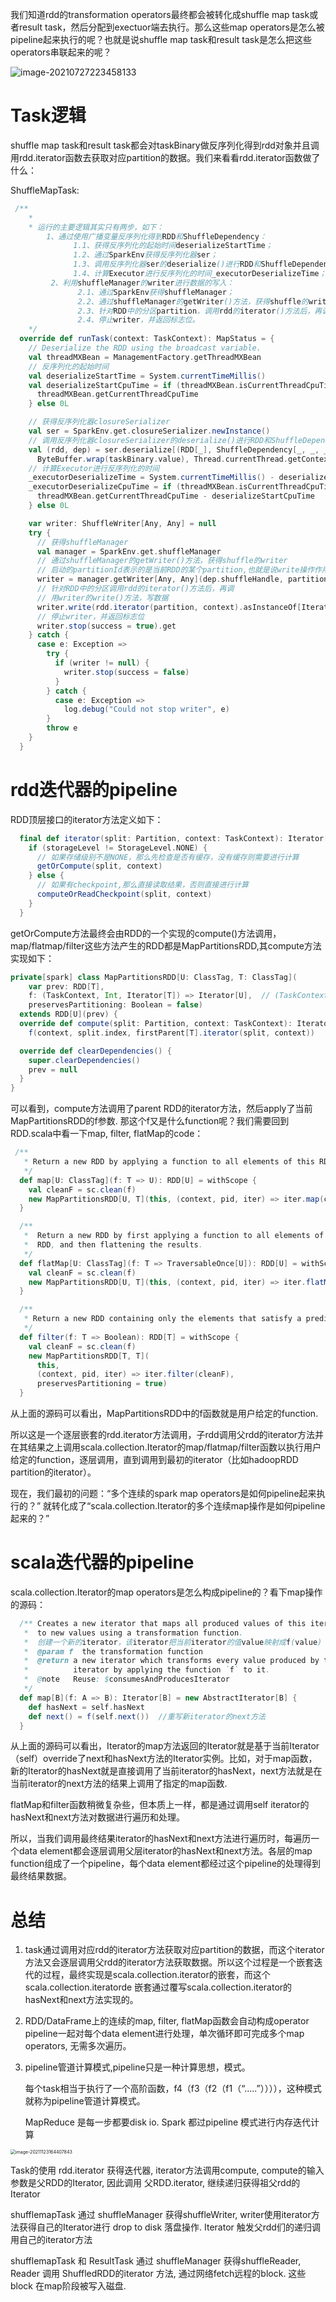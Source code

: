 我们知道rdd的transformation operators最终都会被转化成shuffle map task或者result task，然后分配到exectuor端去执行。那么这些map operators是怎么被pipeline起来执行的呢？也就是说shuffle map task和result task是怎么把这些operators串联起来的呢？

![image-20210727223458133](https://gitee.com/luckywind/PigGo/raw/master/image/image-20210727223458133.png)

# Task逻辑

shuffle map task和result task都会对taskBinary做反序列化得到rdd对象并且调用rdd.iterator函数去获取对应partition的数据。我们来看看rdd.iterator函数做了什么：

ShuffleMapTask:

```scala
 /**
    *
    * 运行的主要逻辑其实只有两步，如下：
        1、通过使用广播变量反序列化得到RDD和ShuffleDependency：
              1.1、获得反序列化的起始时间deserializeStartTime；
              1.2、通过SparkEnv获得反序列化器ser；
              1.3、调用反序列化器ser的deserialize()进行RDD和ShuffleDependency的反序列化，数据来源于taskBinary，得到rdd、dep；
              1.4、计算Executor进行反序列化的时间_executorDeserializeTime；
         2、利用shuffleManager的writer进行数据的写入：
               2.1、通过SparkEnv获得shuffleManager；
               2.2、通过shuffleManager的getWriter()方法，获得shuffle的writer，其中的partitionId表示的是当前RDD的某个partition,也就是说write操作作用于partition之上；
               2.3、针对RDD中的分区partition，调用rdd的iterator()方法后，再调用writer的write()方法，写数据；
               2.4、停止writer，并返回标志位。
    */
  override def runTask(context: TaskContext): MapStatus = {
    // Deserialize the RDD using the broadcast variable.
    val threadMXBean = ManagementFactory.getThreadMXBean
    // 反序列化的起始时间
    val deserializeStartTime = System.currentTimeMillis()
    val deserializeStartCpuTime = if (threadMXBean.isCurrentThreadCpuTimeSupported) {
      threadMXBean.getCurrentThreadCpuTime
    } else 0L

    // 获得反序列化器closureSerializer
    val ser = SparkEnv.get.closureSerializer.newInstance()
    // 调用反序列化器closureSerializer的deserialize()进行RDD和ShuffleDependency的反序列化，数据来源于taskBinary
    val (rdd, dep) = ser.deserialize[(RDD[_], ShuffleDependency[_, _, _])](
      ByteBuffer.wrap(taskBinary.value), Thread.currentThread.getContextClassLoader)
    // 计算Executor进行反序列化的时间
    _executorDeserializeTime = System.currentTimeMillis() - deserializeStartTime
    _executorDeserializeCpuTime = if (threadMXBean.isCurrentThreadCpuTimeSupported) {
      threadMXBean.getCurrentThreadCpuTime - deserializeStartCpuTime
    } else 0L

    var writer: ShuffleWriter[Any, Any] = null
    try {
      // 获得shuffleManager
      val manager = SparkEnv.get.shuffleManager
      // 通过shuffleManager的getWriter()方法，获得shuffle的writer
      // 启动的partitionId表示的是当前RDD的某个partition,也就是说write操作作用于partition之上
      writer = manager.getWriter[Any, Any](dep.shuffleHandle, partitionId, context)
      // 针对RDD中的分区调用rdd的iterator()方法后，再调
      // 用writer的write()方法，写数据
      writer.write(rdd.iterator(partition, context).asInstanceOf[Iterator[_ <: Product2[Any, Any]]])
      // 停止writer，并返回标志位
      writer.stop(success = true).get
    } catch {
      case e: Exception =>
        try {
          if (writer != null) {
            writer.stop(success = false)
          }
        } catch {
          case e: Exception =>
            log.debug("Could not stop writer", e)
        }
        throw e
    }
  }
```

# rdd迭代器的pipeline

RDD顶层接口的iterator方法定义如下：

```scala
  final def iterator(split: Partition, context: TaskContext): Iterator[T] = {
    if (storageLevel != StorageLevel.NONE) {
      // 如果存储级别不是NONE，那么先检查是否有缓存，没有缓存则需要进行计算
      getOrCompute(split, context)
    } else {
      // 如果有checkpoint,那么直接读取结果，否则直接进行计算
      computeOrReadCheckpoint(split, context)
    }
  }
```

getOrCompute方法最终会由RDD的一个实现的compute()方法调用，map/flatmap/filter这些方法产生的RDD都是MapPartitionsRDD,其compute方法实现如下：

```scala
private[spark] class MapPartitionsRDD[U: ClassTag, T: ClassTag](
    var prev: RDD[T],
    f: (TaskContext, Int, Iterator[T]) => Iterator[U],  // (TaskContext, partition index, iterator)
    preservesPartitioning: Boolean = false)
  extends RDD[U](prev) {
  override def compute(split: Partition, context: TaskContext): Iterator[U] =
    f(context, split.index, firstParent[T].iterator(split, context))

  override def clearDependencies() {
    super.clearDependencies()
    prev = null
  }
}
```

可以看到，compute方法调用了parent RDD的iterator方法，然后apply了当前MapPartitionsRDD的f参数. 那这个f又是什么function呢？我们需要回到RDD.scala中看一下map, filter, flatMap的code：

```scala
 /**
   * Return a new RDD by applying a function to all elements of this RDD.
   */
  def map[U: ClassTag](f: T => U): RDD[U] = withScope {
    val cleanF = sc.clean(f)
    new MapPartitionsRDD[U, T](this, (context, pid, iter) => iter.map(cleanF))
  }

  /**
   *  Return a new RDD by first applying a function to all elements of this
   *  RDD, and then flattening the results.
   */
  def flatMap[U: ClassTag](f: T => TraversableOnce[U]): RDD[U] = withScope {
    val cleanF = sc.clean(f)
    new MapPartitionsRDD[U, T](this, (context, pid, iter) => iter.flatMap(cleanF))
  }

  /**
   * Return a new RDD containing only the elements that satisfy a predicate.
   */
  def filter(f: T => Boolean): RDD[T] = withScope {
    val cleanF = sc.clean(f)
    new MapPartitionsRDD[T, T](
      this,
      (context, pid, iter) => iter.filter(cleanF),
      preservesPartitioning = true)
  }
```

从上面的源码可以看出，MapPartitionsRDD中的f函数就是用户给定的function. 

所以这是一个逐层嵌套的rdd.iterator方法调用，子rdd调用父rdd的iterator方法并在其结果之上调用scala.collection.Iterator的map/flatmap/filter函数以执行用户给定的function，逐层调用，直到调用到最初的iterator（比如hadoopRDD partition的iterator）。

现在，我们最初的问题：“多个连续的spark map operators是如何pipeline起来执行的？” 就转化成了“scala.collection.Iterator的多个连续map操作是如何pipeline起来的？”

# scala迭代器的pipeline

scala.collection.Iterator的map operators是怎么构成pipeline的？看下map操作的源码：

```scala
  /** Creates a new iterator that maps all produced values of this iterator
   *  to new values using a transformation function.
   *  创建一个新的iterator，该iterator把当前iterator的值value映射成f(value)
   *  @param f  the transformation function
   *  @return a new iterator which transforms every value produced by this
   *          iterator by applying the function `f` to it.
   *  @note   Reuse: $consumesAndProducesIterator
   */
  def map[B](f: A => B): Iterator[B] = new AbstractIterator[B] {
    def hasNext = self.hasNext
    def next() = f(self.next())  //重写新iterator的next方法
  }

```

从上面的源码可以看出，Iterator的map方法返回的Iterator就是基于当前Iterator （self）override了next和hasNext方法的Iterator实例。比如，对于map函数，新的Iterator的hasNext就是直接调用了当前iterator的hasNext，next方法就是在当前iterator的next方法的结果上调用了指定的map函数.

flatMap和filter函数稍微复杂些，但本质上一样，都是通过调用self iterator的hasNext和next方法对数据进行遍历和处理。

所以，当我们调用最终结果iterator的hasNext和next方法进行遍历时，每遍历一个data element都会逐层调用父层iterator的hasNext和next方法。各层的map function组成了一个pipeline，每个data element都经过这个pipeline的处理得到最终结果数据。

# 总结

1. task通过调用对应rdd的iterator方法获取对应partition的数据，而这个iterator方法又会逐层调用父rdd的iterator方法获取数据。所以这个过程是一个嵌套迭代的过程，最终实现是scala.collection.iterator的嵌套，而这个scala.collection.iteratorde 嵌套通过覆写scala.collection.iterator的hasNext和next方法实现的。

2. RDD/DataFrame上的连续的map, filter, flatMap函数会自动构成operator pipeline一起对每个data element进行处理，单次循环即可完成多个map operators, 无需多次遍历。

3. pipeline管道计算模式,pipeline只是一种计算思想，模式。

   每个task相当于执行了一个高阶函数，f4（f3（f2（f1（“.....”）））），这种模式就称为pipeline管道计算模式。

   MapReduce 是每一步都要disk io. Spark 都过pipeline 模式进行内存迭代计算

<img src="https://gitee.com/luckywind/PigGo/raw/master/image/image-20211123164407843.png" alt="image-20211123164407843" style="zoom:50%;" />

Task的使用 rdd.iterator 获得迭代器, iterator方法调用compute, compute的输入参数是父RDD的Iterator, 因此调用 父RDD.iterator,  继续递归获得祖父rdd的Iterator

shufflemapTask 通过 shuffleManager 获得shuffleWriter, writer使用iterator方法获得自己的Iterator进行 drop to disk 落盘操作. Iterator 触发父rdd们的递归调用自己的iterator方法

shufflemapTask 和 ResultTask 通过 shuffleManager 获得shuffleReader, Reader 调用 ShuffledRDD的iterator 方法, 通过网络fetch远程的block. 这些block 在map阶段被写入磁盘.